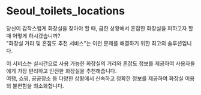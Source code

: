 # Seoul_toilets_locations

당신이 갑작스럽게 화장실을 찾아야 할 때, 급한 상황에서 혼잡한 화장실을 피하고자 할 때 어떻게 하시겠습니까?  
"화장실 거리 및 혼잡도 추천 서비스"는 이런 문제를 해결하기 위한 최고의 솔루션입니다.  

이 서비스는 실시간으로 사용 가능한 화장실의 거리와 혼잡도 정보를 제공하여 사용자들에게 가장 편리하고 안전한 화장실을 추천해줍니다.  
여행, 쇼핑, 공공장소 등 다양한 상황에서 신속하고 정확한 정보를 제공하여 화장실 이용의 불편함을 최소화합니다.
